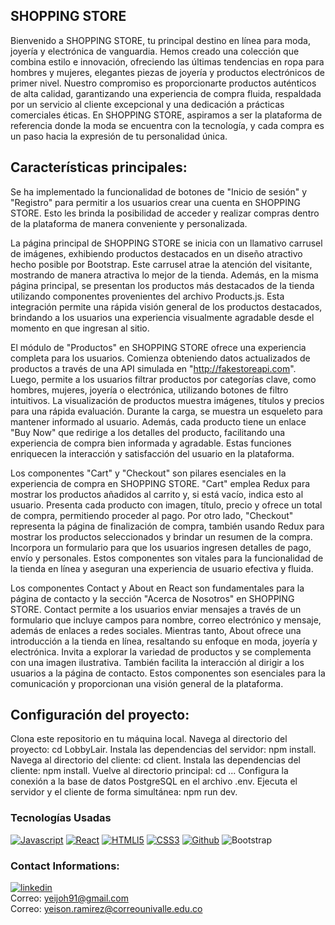 ## SHOPPING STORE
 
Bienvenido a SHOPPING STORE, tu principal destino en línea para moda, joyería y electrónica de vanguardia. Hemos creado una colección que combina estilo e innovación, ofreciendo las últimas tendencias en ropa para hombres y mujeres, elegantes piezas de joyería y productos electrónicos de primer nivel. Nuestro compromiso es proporcionarte productos auténticos de alta calidad, garantizando una experiencia de compra fluida, respaldada por un servicio al cliente excepcional y una dedicación a prácticas comerciales éticas. En SHOPPING STORE, aspiramos a ser la plataforma de referencia donde la moda se encuentra con la tecnología, y cada compra es un paso hacia la expresión de tu personalidad única.

## Características principales:
Se ha implementado la funcionalidad de botones de "Inicio de sesión" y "Registro" para permitir a los usuarios crear una cuenta en SHOPPING STORE. Esto les brinda la posibilidad de acceder y realizar compras dentro de la plataforma de manera conveniente y personalizada.

La página principal de SHOPPING STORE se inicia con un llamativo carrusel de imágenes, exhibiendo productos destacados en un diseño atractivo hecho posible por Bootstrap. Este carrusel atrae la atención del visitante, mostrando de manera atractiva lo mejor de la tienda. Además, en la misma página principal, se presentan los productos más destacados de la tienda utilizando componentes provenientes del archivo Products.js. Esta integración permite una rápida visión general de los productos destacados, brindando a los usuarios una experiencia visualmente agradable desde el momento en que ingresan al sitio.

El módulo de "Productos" en SHOPPING STORE ofrece una experiencia completa para los usuarios. Comienza obteniendo datos actualizados de productos a través de una API simulada en "http://fakestoreapi.com". Luego, permite a los usuarios filtrar productos por categorías clave, como hombres, mujeres, joyería o electrónica, utilizando botones de filtro intuitivos. La visualización de productos muestra imágenes, títulos y precios para una rápida evaluación. Durante la carga, se muestra un esqueleto para mantener informado al usuario. Además, cada producto tiene un enlace "Buy Now" que redirige a los detalles del producto, facilitando una experiencia de compra bien informada y agradable. Estas funciones enriquecen la interacción y satisfacción del usuario en la plataforma.

Los componentes "Cart" y "Checkout" son pilares esenciales en la experiencia de compra en SHOPPING STORE. "Cart" emplea Redux para mostrar los productos añadidos al carrito y, si está vacío, indica esto al usuario. Presenta cada producto con imagen, título, precio y ofrece un total de compra, permitiendo proceder al pago. Por otro lado, "Checkout" representa la página de finalización de compra, también usando Redux para mostrar los productos seleccionados y brindar un resumen de la compra. Incorpora un formulario para que los usuarios ingresen detalles de pago, envío y personales. Estos componentes son vitales para la funcionalidad de la tienda en línea y aseguran una experiencia de usuario efectiva y fluida.

Los componentes Contact y About en React son fundamentales para la página de contacto y la sección "Acerca de Nosotros" en SHOPPING STORE. Contact permite a los usuarios enviar mensajes a través de un formulario que incluye campos para nombre, correo electrónico y mensaje, además de enlaces a redes sociales. Mientras tanto, About ofrece una introducción a la tienda en línea, resaltando su enfoque en moda, joyería y electrónica. Invita a explorar la variedad de productos y se complementa con una imagen ilustrativa. También facilita la interacción al dirigir a los usuarios a la página de contacto. Estos componentes son esenciales para la comunicación y proporcionan una visión general de la plataforma.

## Configuración del proyecto:

Clona este repositorio en tu máquina local.
Navega al directorio del proyecto: cd LobbyLair.
Instala las dependencias del servidor: npm install.
Navega al directorio del cliente: cd client.
Instala las dependencias del cliente: npm install.
Vuelve al directorio principal: cd ...
Configura la conexión a la base de datos PostgreSQL en el archivo .env.
Ejecuta el servidor y el cliente de forma simultánea: npm run dev.

### Tecnologías Usadas
[![Javascript][javascript]][js-url] [![React][React.js]][React-url] 
 [![HTMLl5][html5]][html-url] [![CSS3][css3]][css-url] [![Github][github]][github-url] ![Bootstrap]


### Contact Informations:

[![linkedin][linkedin]][linkedin-urlyeison]
<br>
Correo: yeijoh91@gmail.com <br>
Correo: yeison.ramirez@correounivalle.edu.co



[React.js]: https://img.shields.io/badge/React-20232A?style=for-the-badge&logo=react&logoColor=61DAFB
[React-url]: https://reactjs.org/
[Express.js]: https://img.shields.io/badge/express.js-%23404d59.svg?style=for-the-badge&logo=express&logoColor=%2361DAFB
[Express-url]: https://expressjs.com
[Figma-des]: https://img.shields.io/badge/figma-%23F24E1E.svg?style=for-the-badge&logo=figma&logoColor=white
[Figma-url]: https://www.figma.com/
[npm]: https://img.shields.io/badge/NPM-%23000000.svg?style=for-the-badge&logo=npm&logoColor=white
[npm-url]: https://www.npmjs.com/
[Node.js]: https://img.shields.io/badge/node.js-6DA55F?style=for-the-badge&logo=node.js&logoColor=white
[Node-url]: https://nodejs.org/
[Redux-query]: https://img.shields.io/badge/redux-%23593d88.svg?style=for-the-badge&logo=redux&logoColor=white
[Redux-url]: https://en.redux.js.org/
[Tailwind-css]: https://img.shields.io/badge/tailwindcss-%2338B2AC.svg?style=for-the-badge&logo=tailwind-css&logoColor=white
[Tailwind-url]: https://tailwindcss.com/
[Webpack.js]: https://img.shields.io/badge/webpack-%238DD6F9.svg?style=for-the-badge&logo=webpack&logoColor=black
[Webpack-url]: https://webpack.js.org/
[Render]: https://img.shields.io/badge/Render-%46E3B7.svg?style=for-the-badge&logo=render&logoColor=white
[Render-url]: https://render.com/
[Vercel]: https://img.shields.io/badge/vercel-%23000000.svg?style=for-the-badge&logo=vercel&logoColor=white
[Vercel-url]: https://vercel.com/
[html5]: https://img.shields.io/badge/html5-%23E34F26.svg?style=for-the-badge&logo=html5&logoColor=white
[html-url]: https://es.wikipedia.org/wiki/HTML5
[css3]: https://img.shields.io/badge/css3-%231572B6.svg?style=for-the-badge&logo=css3&logoColor=white
[css-url]: https://developer.mozilla.org/es/docs/Web/CSS
[javascript]: https://img.shields.io/badge/javascript-%23323330.svg?style=for-the-badge&logo=javascript&logoColor=%23F7DF1E
[js-url]: https://www.javascript.com/
[trello]: https://img.shields.io/badge/Trello-%23026AA7.svg?style=for-the-badge&logo=Trello&logoColor=white
[trello-url]: https://trello.com/
[git]: https://img.shields.io/badge/git-%23F05033.svg?style=for-the-badge&logo=git&logoColor=white
[git-url]: https://git-scm.com/
[github]: https://img.shields.io/badge/github-%23121011.svg?style=for-the-badge&logo=github&logoColor=white
[github-url]: https://github.com/
[postgresql]: https://img.shields.io/badge/PostgreSQL-316192?style=for-the-badge&logo=postgresql&logoColor=white
[postgresql-url]: https://www.postgresql.org/
[sequelize]: https://img.shields.io/badge/sequelize-323330?style=for-the-badge&logo=sequelize&logoColor=blue
[sequelize-url]: https://sequelize.org/
[jsonwebtoken]: https://img.shields.io/badge/json%20web%20tokens-323330?style=for-the-badge&logo=json-web-tokens&logoColor=pink
[jsonwebtoken-url]: https://jwt.io/
[socket.io]: https://img.shields.io/badge/Socket.io-black?style=for-the-badge&logo=socket.io&badgeColor=010101
[socket.io-url]: https://socket.io/
[firebase]: https://img.shields.io/badge/Firebase-039BE5?style=for-the-badge&logo=Firebase&logoColor=white
[firebase-url]: https://firebase.google.com/?hl=es
[Bootstrap]: https://img.shields.io/badge/Bootstrap-7952B3?style=for-the-badge&logo=bootstrap&logoColor=white
[Bootstrap-url]: https://getbootstrap.com/

<!--Linkedin -->
[linkedin]: https://img.shields.io/badge/LinkedIn-0077B5?style=for-the-badge&logo=linkedin&logoColor=white
[linkedin-urlyeison]: https://www.linkedin.com/in/yeison-ramirez/

